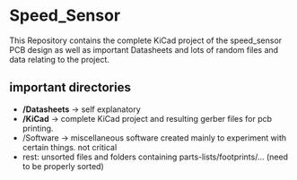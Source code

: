 # Speed_Sensor

This Repository contains the complete KiCad project of the speed_sensor PCB design as well as important Datasheets and lots of random files and data relating to the project.

## important directories

- **/Datasheets** -> self explanatory
- **/KiCad** -> complete KiCad project and resulting gerber files for pcb printing.
- /Software -> miscellaneous software created mainly to experiment with certain things. not critical
- rest: unsorted files and folders containing parts-lists/footprints/... (need to be properly sorted)
